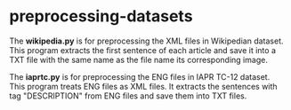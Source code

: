 # preprocessing-datasets

The **wikipedia.py** is for preprocessing the XML files in Wikipedian dataset. <br>
This program extracts the first sentence of each article and save it into a TXT file with the same name as the file name its corresponding image.

The **iaprtc.py** is for preprocessing the ENG files in IAPR TC-12 dataset. <br>
This program treats ENG files as XML files. It extracts the sentences with tag "DESCRIPTION" from ENG files and save them into TXT files. 
